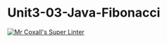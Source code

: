 # Unit3-03-Java-Fibonacci

[![Mr Coxall's Super Linter](https://github.com/ICS4U-Programming-ChristopherDB/Unit3-03-Java-Fibonacci/workflows/Mr%20Coxall's%20Super%20Linter/badge.svg)](https://github.com/ICS4U-Programming-ChristopherDB/Unit3-03-Java-Fibonacci/actions/)